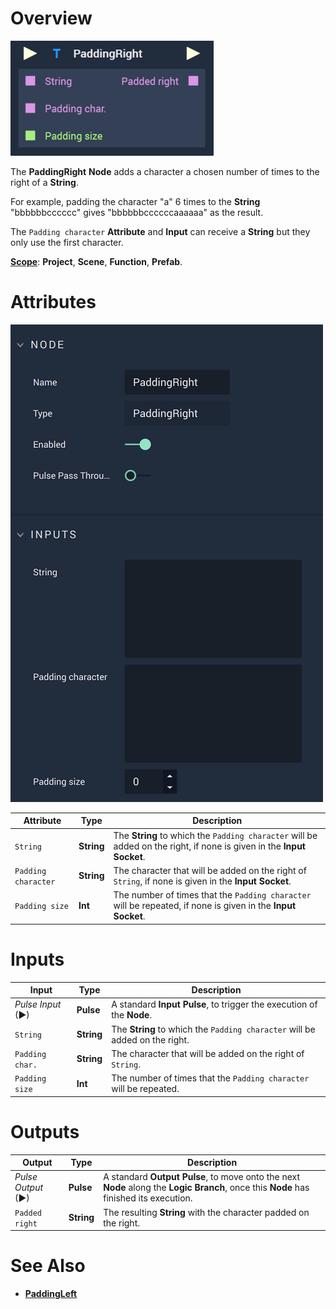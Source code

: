 # Overview

![The PaddingRight Node.](../../.gitbook/assets/paddingrightupdatedimage.png)

The **PaddingRight** **Node** adds a character a chosen number of times to the right of a **String**.

For example, padding the character "a" 6 times to the **String** "bbbbbbcccccc" gives "bbbbbbccccccaaaaaa" as the result.

The `Padding character` **Attribute** and **Input** can receive a **String** but they only use the first character.

[**Scope**](../overview.md#scopes): **Project**, **Scene**, **Function**, **Prefab**.

# Attributes

![The PaddingRight Node Attributes.](../../.gitbook/assets/paddingrightattributes.png)

|Attribute|Type|Description|
|---|---|---|
| `String` | **String** | The **String** to which the `Padding character` will be added on the right, if none is given in the **Input Socket**. |
| `Padding character` | **String** | The character that will be added on the right of `String`, if none is given in the **Input Socket**. |
| `Padding size` | **Int** | The number of times that the `Padding character` will be repeated, if none is given in the **Input Socket**. |

# Inputs

|Input|Type|Description|
|---|---|---|
|*Pulse Input* (►)|**Pulse**|A standard **Input Pulse**, to trigger the execution of the **Node**.|
| `String` | **String** | The **String** to which the `Padding character` will be added on the right. |
| `Padding char.` | **String** | The character that will be added on the right of `String`. |
| `Padding size` | **Int** | The number of times that the `Padding character` will be repeated.|

# Outputs

|Output|Type|Description|
|---|---|---|
|*Pulse Output* (►)|**Pulse**|A standard **Output Pulse**, to move onto the next **Node** along the **Logic Branch**, once this **Node** has finished its execution.|
| `Padded right` | **String** | The resulting **String** with the character padded on the right. |

# See Also

* [**PaddingLeft**](paddingleft.md)

